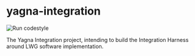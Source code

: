 # yagna-integration

![Run codestyle](https://github.com/golemfactory/yagna-integration/workflows/Run%20codestyle/badge.svg?branch=master&event=push)

The Yagna Integration project, intending to build the Integration Harness around LWG software implementation.
